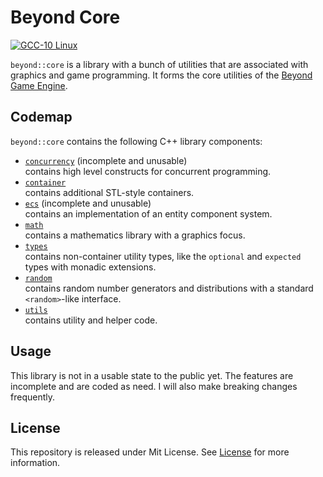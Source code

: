 # Beyond Core

[![GCC-10 Linux](https://github.com/Beyond-Engine/Core/actions/workflows/gcc10-linux.yml/badge.svg)](https://github.com/Beyond-Engine/Core/actions/workflows/gcc10-linux.yml)

`beyond::core` is a library with a bunch of utilities that are associated with graphics and game programming. It forms
the core utilities of the [Beyond Game Engine](https://github.com/Beyond-Engine/Beyond-Game-Engine).

## Codemap

`beyond::core` contains the following C++ library components:

* [`concurrency`](include/beyond/concurrency/)  (incomplete and unusable)
  <br /> contains high level constructs for concurrent programming.
* [`container`](include/beyond/container)
  <br /> contains additional STL-style containers.
* [`ecs`](include/beyond/ecs) (incomplete and unusable)
  <br /> contains an implementation of an entity component system.
* [`math`](include/beyond/math/)
  <br /> contains a mathematics library with a graphics focus.
* [`types`](include/beyond/types/)
  <br /> contains non-container utility types, like the
  `optional` and `expected` types with monadic extensions.
* [`random`](include/beyond/random/)
  <br />  contains random number generators and distributions with a standard `<random>`-like interface.
* [`utils`](include/beyond/utils/)
  <br />  contains utility and helper code.

## Usage

This library is not in a usable state to the public yet. The features are incomplete and are coded as need. I will also
make breaking changes frequently.

## License

This repository is released under Mit License. See [License](file:License) for more information.

